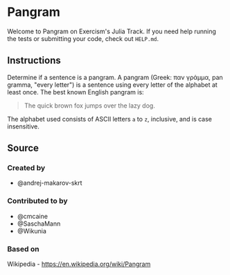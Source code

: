# Pangram

Welcome to Pangram on Exercism's Julia Track.
If you need help running the tests or submitting your code, check out `HELP.md`.

## Instructions

Determine if a sentence is a pangram. A pangram (Greek: παν γράμμα, pan gramma,
"every letter") is a sentence using every letter of the alphabet at least once.
The best known English pangram is:
> The quick brown fox jumps over the lazy dog.

The alphabet used consists of ASCII letters `a` to `z`, inclusive, and is case
insensitive.

## Source

### Created by

- @andrej-makarov-skrt

### Contributed to by

- @cmcaine
- @SaschaMann
- @Wikunia

### Based on

Wikipedia - https://en.wikipedia.org/wiki/Pangram